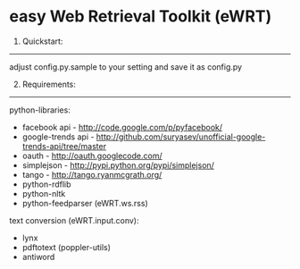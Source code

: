 easy Web Retrieval Toolkit (eWRT)
=================================

1. Quickstart:
--------------
adjust
  config.py.sample 
to your setting and save it as config.py

2. Requirements:
---------------

   python-libraries:
   - facebook api - http://code.google.com/p/pyfacebook/
   - google-trends api - http://github.com/suryasev/unofficial-google-trends-api/tree/master
   - oauth - http://oauth.googlecode.com/
   - simplejson - http://pypi.python.org/pypi/simplejson/ 
   - tango - http://tango.ryanmcgrath.org/
   - python-rdflib
   - python-nltk
   - python-feedparser (eWRT.ws.rss)

   text conversion (eWRT.input.conv):
   - lynx 
   - pdftotext (poppler-utils)
   - antiword


